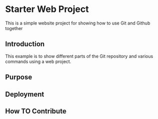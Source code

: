 # Starter Web Project

This is a simple website project for 
showing how to use Git and Github together

## Introduction

This example is to show different parts 
of the Git repository and various commands 
using a web project.

## Purpose

## Deployment

## How TO Contribute